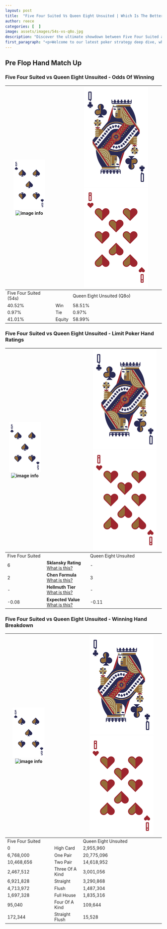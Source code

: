 ```yaml
---
layout: post
title:  "Five Four Suited Vs Queen Eight Unsuited | Which Is The Better Hand In Poker? A Complete Guide"
author: reece
categories: [  ]
image: assets/images/54s-vs-q8o.jpg
description: "Discover the ultimate showdown between Five Four Suited and Queen Eight Unsuited in poker! Uncover the odds, strategies, and scenarios where one hand triumphs over the other. Get ready to up your poker game with this thrilling analysis."
first_paragraph: "<p>Welcome to our latest poker strategy deep dive, where we're pitting two distinct hands against each other in a high-stakes showdown: Five Four Suited vs Queen Eight Unsuited.</p><p>In the dynamic world of poker, every decision counts, and knowing which hand holds the upper hand is key to your success at the table.</p><p>In this article, we'll dissect these two hands, explore the scenarios where one dominates the other, and equip you with the knowledge to make strategic choices that can tip the odds in your favor.</p><p>Get ready to unravel the intriguing dynamics of these poker hands and elevate your game to new heights.</p>"
---
```




[comment]: # (sp0)

## Pre Flop Hand Match Up

<div class="table hand-ratings" markdown="1"> 



### Five Four Suited vs Queen Eight Unsuited - Odds Of Winning


    
| ![image info](assets/images/hand1/5.png) ![image info](assets/images/hand1/4s.png) |  | ![image info](assets/images/hand2/Q.png) ![image info](assets/images/hand2/8o.png) |
| -------- | -------- | -------- |
| Five Four Suited (54s) |  | Queen Eight Unsuited (Q8o) |
| 40.52% | Win | 58.51% |
| 0.97% | Tie | 0.97% |
| 41.01% | Equity | 58.99% |




[comment]: # (sp1)



### Five Four Suited vs Queen Eight Unsuited - Limit Poker Hand Ratings


    
| ![image info](assets/images/hand1/5.png) ![image info](assets/images/hand1/4s.png) |  | ![image info](assets/images/hand2/Q.png) ![image info](assets/images/hand2/8o.png) |
| -------- | -------- | -------- |
| Five Four Suited |  | Queen Eight Unsuited |
| 6 | **Sklansky Rating** [What is this?](/sklansky-rating-explained) | - |
| 2 | **Chen Formula** [What is this?](/chen-formula-explained) | 3 |
| - | **Hellmuth Tier** [What is this?](/Hellmuth-tier-explained) | - |
| -0.08 | **Expected Value** [What is this?](/expected-value-explained) | -0.11 |




[comment]: # (sp2)



### Five Four Suited vs Queen Eight Unsuited - Winning Hand Breakdown


    
| ![image info](assets/images/hand1/5.png) ![image info](assets/images/hand1/4s.png) |  | ![image info](assets/images/hand2/Q.png) ![image info](assets/images/hand2/8o.png) |
| -------- | -------- | -------- |
| Five Four Suited |  | Queen Eight Unsuited |
| 0 | High Card | 2,955,960 |
| 6,768,000 | One Pair | 20,775,096 |
| 10,468,656 | Two Pair | 14,618,952 |
| 2,467,512 | Three Of A Kind | 3,001,056 |
| 6,921,828 | Straight | 3,290,868 |
| 4,713,972 | Flush | 1,487,304 |
| 1,697,328 | Full House | 1,835,316 |
| 95,040 | Four Of A Kind | 109,644 |
| 172,344 | Straight Flush | 15,528 |




[comment]: # (sp3)



</div>

[comment]: # (sp4)



[comment]: # (sp5)

